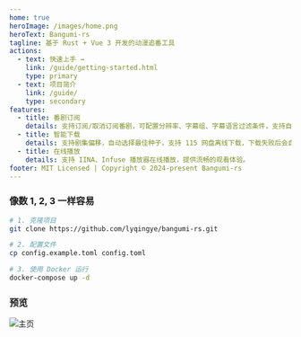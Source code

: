 ```yaml
---
home: true
heroImage: /images/home.png
heroText: Bangumi-rs
tagline: 基于 Rust + Vue 3 开发的动漫追番工具
actions:
  - text: 快速上手 →
    link: /guide/getting-started.html
    type: primary
  - text: 项目简介
    link: /guide/
    type: secondary
features:
  - title: 番剧订阅
    details: 支持订阅/取消订阅番剧，可配置分辨率、字幕组、字幕语言过滤条件，支持自定义订阅更新间隔。
  - title: 智能下载
    details: 支持剧集偏移，自动选择最佳种子，支持 115 网盘离线下载，下载失败后会自动尝试其它种子。
  - title: 在线播放
    details: 支持 IINA、Infuse 播放器在线播放，提供流畅的观看体验。
footer: MIT Licensed | Copyright © 2024-present Bangumi-rs
---
```


### 像数 1, 2, 3 一样容易

```bash
# 1. 克隆项目
git clone https://github.com/lyqingye/bangumi-rs.git

# 2. 配置文件
cp config.example.toml config.toml

# 3. 使用 Docker 运行
docker-compose up -d
```

### 预览

![主页](/images/home.png)
